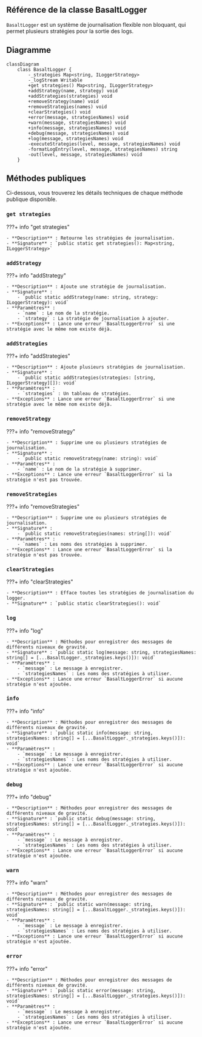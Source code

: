 ## **Référence de la classe BasaltLogger**

`BasaltLogger` est un système de journalisation flexible non bloquant, qui permet plusieurs stratégies pour la sortie des logs.

## **Diagramme**

```mermaid
classDiagram
    class BasaltLogger {
        -_strategies Map<string, ILoggerStrategy>
        -_logStream Writable
        +get strategies() Map<string, ILoggerStrategy>
        +addStrategy(name, strategy) void
        +addStrategies(strategies) void
        +removeStrategy(name) void
        +removeStrategies(names) void
        +clearStrategies() void
        +error(message, strategiesNames) void
        +warn(message, strategiesNames) void
        +info(message, strategiesNames) void
        +debug(message, strategiesNames) void
        +log(message, strategiesNames) void
        -executeStrategies(level, message, strategiesNames) void
        -formatLogEntry(level, message, strategiesNames) string
        -out(level, message, strategiesNames) void
    }
```

## **Méthodes publiques**

Ci-dessous, vous trouverez les détails techniques de chaque méthode publique disponible.

### `get strategies`

???+ info "get strategies"

    - **Description** : Retourne les stratégies de journalisation.
    - **Signature** : `public static get strategies(): Map<string, ILoggerStrategy>`

### `addStrategy`

???+ info "addStrategy"

    - **Description** : Ajoute une stratégie de journalisation.
    - **Signature** :
        - `public static addStrategy(name: string, strategy: ILoggerStrategy): void`
    - **Paramètres** :
        - `name` : Le nom de la stratégie.
        - `strategy` : La stratégie de journalisation à ajouter.
    - **Exceptions** : Lance une erreur `BasaltLoggerError` si une stratégie avec le même nom existe déjà.

### `addStrategies`

???+ info "addStrategies"

    - **Description** : Ajoute plusieurs stratégies de journalisation.
    - **Signature** :
        - `public static addStrategies(strategies: [string, ILoggerStrategy][]): void`
    - **Paramètres** :
        - `strategies` : Un tableau de stratégies.
    - **Exceptions** : Lance une erreur `BasaltLoggerError` si une stratégie avec le même nom existe déjà.

### `removeStrategy`

???+ info "removeStrategy"

    - **Description** : Supprime une ou plusieurs stratégies de journalisation.
    - **Signature** :
        - `public static removeStrategy(name: string): void`
    - **Paramètres** :
        - `name` : Le nom de la stratégie à supprimer.
    - **Exceptions** : Lance une erreur `BasaltLoggerError` si la stratégie n'est pas trouvée.

### `removeStrategies`

???+ info "removeStrategies"

    - **Description** : Supprime une ou plusieurs stratégies de journalisation.
    - **Signature** :
        - `public static removeStrategies(names: string[]): void`
    - **Paramètres** :
        - `names` : Les noms des stratégies à supprimer.
    - **Exceptions** : Lance une erreur `BasaltLoggerError` si la stratégie n'est pas trouvée.

### `clearStrategies`

???+ info "clearStrategies"

    - **Description** : Efface toutes les stratégies de journalisation du logger.
    - **Signature** : `public static clearStrategies(): void`

### `log`

???+ info "log"

    - **Description** : Méthodes pour enregistrer des messages de différents niveaux de gravité.
    - **Signature** : `public static log(message: string, strategiesNames: string[] = [...BasaltLogger._strategies.keys()]): void`
    - **Paramètres** :
        - `message` : Le message à enregistrer.
        - `strategiesNames` : Les noms des stratégies à utiliser.
    - **Exceptions** : Lance une erreur `BasaltLoggerError` si aucune stratégie n'est ajoutée.

### `info`

???+ info "info"

    - **Description** : Méthodes pour enregistrer des messages de différents niveaux de gravité.
    - **Signature** : `public static info(message: string, strategiesNames: string[] = [...BasaltLogger._strategies.keys()]): void`
    - **Paramètres** :
        - `message` : Le message à enregistrer.
        - `strategiesNames` : Les noms des stratégies à utiliser.
    - **Exceptions** : Lance une erreur `BasaltLoggerError` si aucune stratégie n'est ajoutée.

### `debug`

???+ info "debug"

    - **Description** : Méthodes pour enregistrer des messages de différents niveaux de gravité.
    - **Signature** : `public static debug(message: string, strategiesNames: string[] = [...BasaltLogger._strategies.keys()]): void`
    - **Paramètres** :
        - `message` : Le message à enregistrer.
        - `strategiesNames` : Les noms des stratégies à utiliser.
    - **Exceptions** : Lance une erreur `BasaltLoggerError` si aucune stratégie n'est ajoutée.

### `warn`

???+ info "warn"

    - **Description** : Méthodes pour enregistrer des messages de différents niveaux de gravité.
    - **Signature** : `public static warn(message: string, strategiesNames: string[] = [...BasaltLogger._strategies.keys()]): void`
    - **Paramètres** :
        - `message` : Le message à enregistrer.
        - `strategiesNames` : Les noms des stratégies à utiliser.
    - **Exceptions** : Lance une erreur `BasaltLoggerError` si aucune stratégie n'est ajoutée.

### `error`

???+ info "error"

    - **Description** : Méthodes pour enregistrer des messages de différents niveaux de gravité.
    - **Signature** : `public static error(message: string, strategiesNames: string[] = [...BasaltLogger._strategies.keys()]): void`
    - **Paramètres** :
        - `message` : Le message à enregistrer.
        - `strategiesNames` : Les noms des stratégies à utiliser.
    - **Exceptions** : Lance une erreur `BasaltLoggerError` si aucune stratégie n'est ajoutée.

